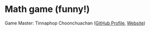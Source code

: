 # Math game (funny!)

Game Master: Tinnaphop Choonchuachan ([GitHub Profile](https://github.com/mistertfy64), [Website](https://mistertfy64.com))
